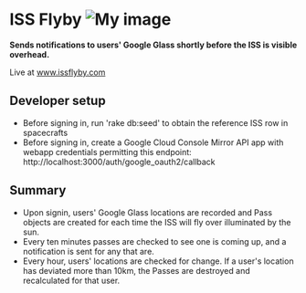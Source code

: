 
ISS Flyby ![My image](https://api.travis-ci.org/mkbehbehani/issflyby.png)
========

**Sends notifications to users' Google Glass shortly before the ISS is visible overhead.**

Live at www.issflyby.com

Developer setup
---------------------

- Before signing in, run 'rake db:seed' to obtain the reference ISS row in spacecrafts
- Before signing in, create a Google Cloud Console Mirror API app with webapp credentials permitting this endpoint: http://localhost:3000/auth/google_oauth2/callback

Summary
---------------------

- Upon signin, users' Google Glass locations are recorded and Pass objects are created for each time the ISS will fly over illuminated by the sun.
- Every ten minutes passes are checked to see one is coming up, and a notification is sent for any that are.
- Every hour, users' locations are checked for change. If a user's location has deviated more than 10km, the Passes are destroyed and recalculated for that user.